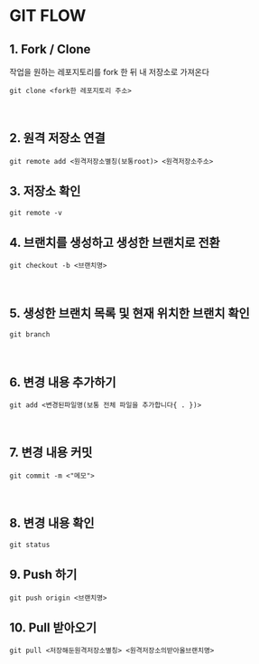 <!--! *참고사항*
  github 을 통해 협업을 하는 방법 중
  merge 까지 마친 뒤 병합하는 방법도 있지만, 사용법이 익숙하지 않은 상태에서는
  브랜치가 꼬일 경우 해결 과정이 복잡하고 어렵기 때문에
  간단하게 Pull Request를 통한 협업 방법으로 기술하겠습니다. 
 -->
# GIT FLOW

## 1. Fork / Clone
작업을 원하는 레포지토리를 fork 한 뒤 내 저장소로 가져온다
```
git clone <fork한 레포지토리 주소>
```

<br/>

## 2. 원격 저장소 연결
```
git remote add <원격저장소별칭(보통root)> <원격저장소주소>
```

## 3. 저장소 확인
```
git remote -v
```

## 4. 브랜치를 생성하고 생성한 브랜치로 전환

```
git checkout -b <브랜치명>
```

<br/>

## 5. 생성한 브랜치 목록 및 현재 위치한 브랜치 확인

```
git branch
```
<br/>

## 6. 변경 내용 추가하기
```
git add <변경된파일명(보통 전체 파일을 추가합니다{ . })>
```
<br/>


## 7. 변경 내용 커밋
```
git commit -m <"메모">
```
<!-- 메모 구역에는 그 날 작업 내용과 변경사항을 기입합니다.
팀원간의 규칙을 정해서 사용하는 편이 좋습니다.
ex) git commit -m "추가:게시판기능1" -->

<br/>

## 8. 변경 내용 확인
```
git status
```

## 9. Push 하기
```
git push origin <브랜치명>
```

<!-- push 까지 마치고 나면 
    깃헙 홈페이지에서 PR을 해줘야합니다.
 -->

## 10. Pull 받아오기
```
git pull <저장해둔원격저장소별칭> <원격저장소의받아올브랜치명>
```
<!-- 
  협업 규칙을 정하실 때에는
  push 나 pr 을 위한 시간을 정해두시고 엄수해주시는 편이 좋습니다. 
  ex) 오후 10 시 이후엔 push & PR 금지

  매일 작업을 시작하기 전 pull을 받아오신 후 작업하셔야 합니다.
 -->
